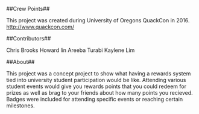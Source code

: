 ##Crew Points##

This project was created during University of Oregons QuackCon in 2016. http://www.quackcon.com/

##Contributors##

Chris Brooks
Howard lin
Areeba Turabi
Kaylene Lim

##About##

This project was a concept project to show what having a rewards system tied into university student participation would be like. Attending various student events would give you rewards points that you could redeem for prizes as well as brag to your friends about how many points you recieved. Badges were included for attending specific events or reaching certain milestones.
